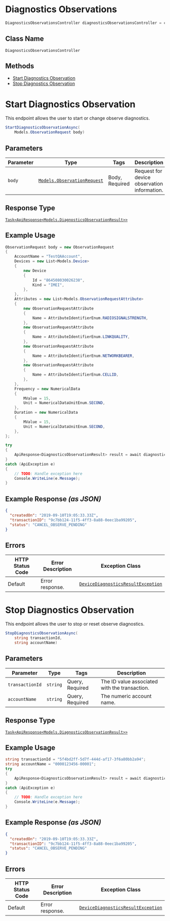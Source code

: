 # Diagnostics Observations

```csharp
DiagnosticsObservationsController diagnosticsObservationsController = client.DiagnosticsObservationsController;
```

## Class Name

`DiagnosticsObservationsController`

## Methods

* [Start Diagnostics Observation](../../doc/controllers/diagnostics-observations.md#start-diagnostics-observation)
* [Stop Diagnostics Observation](../../doc/controllers/diagnostics-observations.md#stop-diagnostics-observation)


# Start Diagnostics Observation

This endpoint allows the user to start or change observe diagnostics.

```csharp
StartDiagnosticsObservationAsync(
    Models.ObservationRequest body)
```

## Parameters

| Parameter | Type | Tags | Description |
|  --- | --- | --- | --- |
| `body` | [`Models.ObservationRequest`](../../doc/models/observation-request.md) | Body, Required | Request for device observation information. |

## Response Type

[`Task<ApiResponse<Models.DiagnosticsObservationResult>>`](../../doc/models/diagnostics-observation-result.md)

## Example Usage

```csharp
ObservationRequest body = new ObservationRequest
{
    AccountName = "TestQAAccount",
    Devices = new List<Models.Device>
    {
        new Device
        {
            Id = "864508030026238",
            Kind = "IMEI",
        },
    },
    Attributes = new List<Models.ObservationRequestAttribute>
    {
        new ObservationRequestAttribute
        {
            Name = AttributeIdentifierEnum.RADIOSIGNALSTRENGTH,
        },
        new ObservationRequestAttribute
        {
            Name = AttributeIdentifierEnum.LINKQUALITY,
        },
        new ObservationRequestAttribute
        {
            Name = AttributeIdentifierEnum.NETWORKBEARER,
        },
        new ObservationRequestAttribute
        {
            Name = AttributeIdentifierEnum.CELLID,
        },
    },
    Frequency = new NumericalData
    {
        MValue = 15,
        Unit = NumericalDataUnitEnum.SECOND,
    },
    Duration = new NumericalData
    {
        MValue = 15,
        Unit = NumericalDataUnitEnum.SECOND,
    },
};

try
{
    ApiResponse<DiagnosticsObservationResult> result = await diagnosticsObservationsController.StartDiagnosticsObservationAsync(body);
}
catch (ApiException e)
{
    // TODO: Handle exception here
    Console.WriteLine(e.Message);
}
```

## Example Response *(as JSON)*

```json
{
  "createdOn": "2019-09-10T19:05:33.33Z",
  "transactionID": "9c7bb124-11f5-4ff3-8a88-0eec1ba99205",
  "status": "CANCEL_OBSERVE_PENDING"
}
```

## Errors

| HTTP Status Code | Error Description | Exception Class |
|  --- | --- | --- |
| Default | Error response. | [`DeviceDiagnosticsResultException`](../../doc/models/device-diagnostics-result-exception.md) |


# Stop Diagnostics Observation

This endpoint allows the user to stop or reset observe diagnostics.

```csharp
StopDiagnosticsObservationAsync(
    string transactionId,
    string accountName)
```

## Parameters

| Parameter | Type | Tags | Description |
|  --- | --- | --- | --- |
| `transactionId` | `string` | Query, Required | The ID value associated with the transaction. |
| `accountName` | `string` | Query, Required | The numeric account name. |

## Response Type

[`Task<ApiResponse<Models.DiagnosticsObservationResult>>`](../../doc/models/diagnostics-observation-result.md)

## Example Usage

```csharp
string transactionId = "5f4bd2ff-5d7f-444d-af17-3f6a80bb2a94";
string accountName = "0000123456-00001";
try
{
    ApiResponse<DiagnosticsObservationResult> result = await diagnosticsObservationsController.StopDiagnosticsObservationAsync(transactionId, accountName);
}
catch (ApiException e)
{
    // TODO: Handle exception here
    Console.WriteLine(e.Message);
}
```

## Example Response *(as JSON)*

```json
{
  "createdOn": "2019-09-10T19:05:33.33Z",
  "transactionID": "9c7bb124-11f5-4ff3-8a88-0eec1ba99205",
  "status": "CANCEL_OBSERVE_PENDING"
}
```

## Errors

| HTTP Status Code | Error Description | Exception Class |
|  --- | --- | --- |
| Default | Error response. | [`DeviceDiagnosticsResultException`](../../doc/models/device-diagnostics-result-exception.md) |

